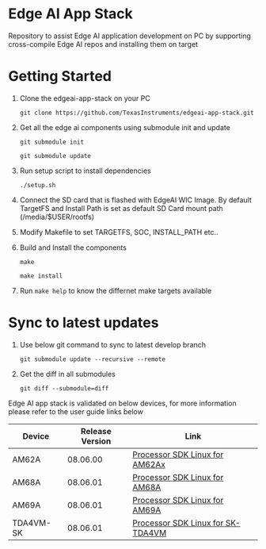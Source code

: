 # Edge AI App Stack

Repository to assist Edge AI application development on PC by supporting
cross-compile Edge AI repos and installing them on target


# Getting Started

1. Clone the edgeai-app-stack on your PC

    `git clone https://github.com/TexasInstruments/edgeai-app-stack.git`

2. Get all the edge ai components using submodule init and update

    `git submodule init`

    `git submodule update`

3. Run setup script to install dependencies

    `./setup.sh`

4. Connect the SD card that is flashed with EdgeAI WIC Image. By default
   TargetFS and Install Path is set as default SD Card mount path
   (/media/$USER/rootfs)

5. Modify Makefile to set TARGETFS, SOC, INSTALL_PATH etc..

6. Build and Install the components

    `make`

    `make install`

7. Run `make help` to know the differnet make targets available


# Sync to latest updates

1. Use below git command to sync to latest develop branch

    `git submodule update --recursive --remote`

2. Get the diff in all submodules

    `git diff --submodule=diff`


Edge AI app stack is validated on below devices, for more information please refer to the user guide links below

Device | Release Version | Link
--- | --- | ---
AM62A | 08.06.00 | [Processor SDK Linux for AM62Ax](https://software-dl.ti.com/jacinto7/esd/processor-sdk-linux-edgeai/AM62AX/08_06_00/exports/docs/common/sdk_components.html#edge-ai-application-stack)
AM68A | 08.06.01 | [Processor SDK Linux for AM68A](https://software-dl.ti.com/jacinto7/esd/processor-sdk-linux-edgeai/AM68A/08_06_01/exports/docs/common/sdk_components.html#edge-ai-application-stack)
AM69A | 08.06.01 | [Processor SDK Linux for AM69A](https://software-dl.ti.com/jacinto7/esd/processor-sdk-linux-edgeai/AM69A/08_06_01/exports/docs/common/sdk_components.html#edge-ai-application-stack)
TDA4VM-SK | 08.06.01 | [Processor SDK Linux for SK-TDA4VM](https://software-dl.ti.com/jacinto7/esd/processor-sdk-linux-edgeai/TDA4VM/08_06_01/exports/docs/common/sdk_components.html#edge-ai-application-stack)
